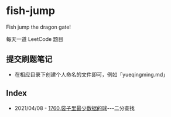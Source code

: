 # fish-jump
Fish jump the dragon gate!

每天一道 LeetCode 题目

## 提交刷题笔记

* 在相应目录下创建个人命名的文件即可，例如「yueqingming.md」

## Index

* 2021/04/08 - [1760.袋子里最少数据的球](2021/4/8)---二分查找
